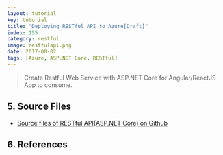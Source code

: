 ```yaml
---
layout: tutorial
key: tutorial
title: "Deploying RESTful API to Azure[Draft]"
index: 155
category: restful
image: restfulapi.png
date: 2017-08-02
tags: [Azure, ASP.NET Core, RESTful]
---
```


> Create Restful Web Service with ASP.NET Core for Angular/ReactJS App to consume.



## 5. Source Files
* [Source files of RESTful API(ASP.NET Core) on Github](https://github.com/jojozhuang/restful-api-aspnet)

## 6. References
